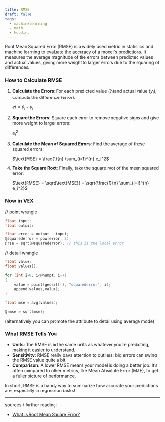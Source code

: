 ```yaml
---
title: RMSE
draft: false
tags:
  - machinelearning
  - math
  - houdini
---
```

Root Mean Squared Error (RMSE) is a widely used metric in statistics and machine learning to evaluate the accuracy of a model's predictions. It measures the average magnitude of the errors between predicted values and actual values, giving more weight to larger errors due to the squaring of differences.

### How to Calculate RMSE

1. **Calculate the Errors**: For each predicted value $(\hat{y}_i​)$and actual value $({y}_i​)$, compute the difference (error):
    
    $ei=\hat{y}_i - y_i​$
    
1. **Square the Errors**: Square each error to remove negative signs and give more weight to larger errors:
    
    $e_i^2$
    
1. **Calculate the Mean of Squared Errors**: Find the average of these squared errors:
    
    $\text{MSE} = \frac{1}{n} \sum_{i=1}^{n} e_i^2$
    
1. **Take the Square Root**: Finally, take the square root of the mean squared error:
    
    $\text{RMSE} = \sqrt{\text{MSE}} = \sqrt{\frac{1}{n} \sum_{i=1}^{n} e_i^2}$

### Now in VEX

// point wrangle

```C
float input;
float output;

float error = output - input;
@squarederror = pow(error, 2);
@rse = sqrt(@squarederror); // this is the local error 
```

// detail wrangle

```C
float value;
float values[];

for (int i=0; i<@numpt; i++)
{
	value = point(geoself(), "squarederror", i);
	append(values,value);
}
  
float mse = avg(values);

@rmse = sqrt(mse);
```

(alternatively you can promote the attribute to detail using average mode)

### What RMSE Tells You

- **Units**: The RMSE is in the same units as whatever you’re predicting, making it easier to understand.
- **Sensitivity**: RMSE really pays attention to outliers; big errors can swing the RMSE value quite a bit.
- **Comparison**: A lower RMSE means your model is doing a better job. It’s often compared to other metrics, like Mean Absolute Error (MAE), to get a fuller picture of performance.

In short, RMSE is a handy way to summarize how accurate your predictions are, especially in regression tasks!

---

sources / further reading:
- [What is Root Mean Square Error?](https://c3.ai/glossary/data-science/root-mean-square-error-rmse/)

